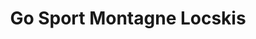---
title: "Go Sport Montagne Locskis"
url: /notre-dame-de-bellecombe/go-sport-montagne-locskis/
shop: Sport
---